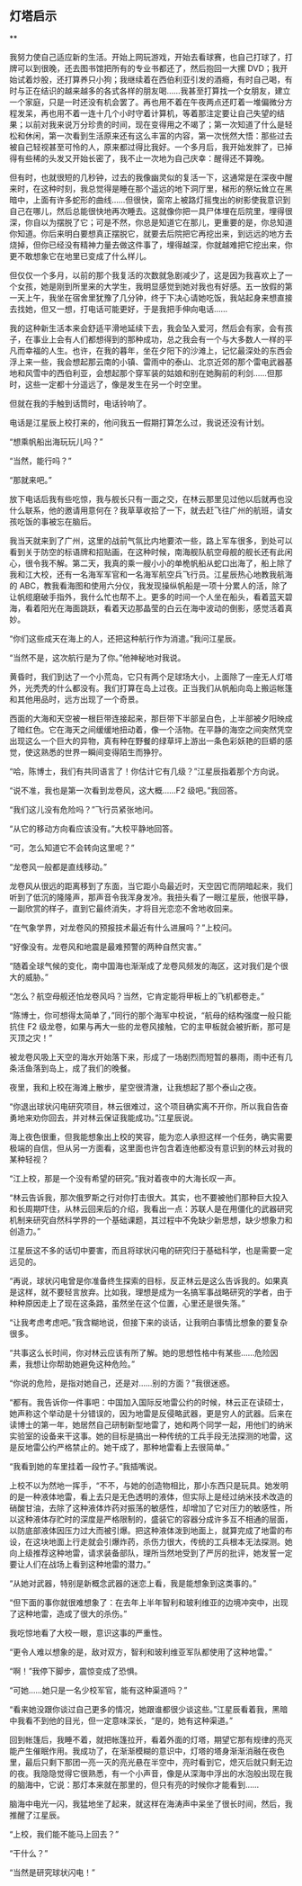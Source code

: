 ## 灯塔启示

  **

  我努力使自己适应新的生活。开始上网玩游戏，开始去看球赛，也自己打球了，打牌可以到很晚，还去图书馆把所有的专业书都还了，然后抱回一大摞 DVD；我开始试着炒股，还打算养只小狗；我继续着在西伯利亚引发的酒瘾，有时自己喝，有时与正在结识的越来越多的各式各样的朋友喝……我甚至打算找一个女朋友，建立一个家庭，只是一时还没有机会罢了。再也用不着在午夜两点还盯着一堆偏微分方程发呆，再也用不着一连十几个小时守着计算机，等着那注定要让自己失望的结果；以前对我来说万分珍贵的时间，现在变得用之不竭了；第一次知道了什么是轻松和休闲，第一次看到生活原来还有这么丰富的内容，第一次恍然大悟：那些过去被自己轻视甚至可怜的人，原来都过得比我好。一个多月后，我开始发胖了，已掉得有些稀的头发又开始长密了，我不止一次地为自己庆幸：醒得还不算晚。

  但有时，也就很短的几秒钟，过去的我像幽灵似的复活一下，这通常是在深夜中醒来时，在这种时刻，我总觉得是睡在那个遥远的地下洞厅里，梯形的祭坛耸立在黑暗中，上面有许多蛇形的曲线……但很快，窗帘上被路灯摇曳出的树影使我意识到自己在哪儿，然后总能很快地再次睡去。这就像你把一具尸体埋在后院里，埋得很深，你自以为摆脱了它；可是不然，你总是知道它在那儿，更重要的是，你总知道你知道。你后来明白要想真正摆脱它，就要去后院把它再挖出来，到远远的地方去烧掉，但你已经没有精神力量去做这件事了，埋得越深，你就越难把它挖出来，你更不敢想象它在地里已变成了什么样儿。

  但仅仅一个多月，以前的那个我复活的次数就急剧减少了，这是因为我喜欢上了一个女孩，她是刚到所里来的大学生，我明显感觉到她对我也有好感。五一放假的第一天上午，我坐在宿舍里犹豫了几分钟，终于下决心请她吃饭，我站起身来想直接去找她，但又一想，打电话可能更好，于是我把手伸向电话……

  我的这种新生活本来会舒适平滑地延续下去，我会坠入爱河，然后会有家，会有孩子，在事业上会有人们都想得到的那种成功，总之我会有一个与大多数人一样的平凡而幸福的人生。也许，在我的暮年，坐在夕阳下的沙滩上，记忆最深处的东西会浮上来一些，我会想起那云南的小镇、雷雨中的泰山、北京近郊的那个雷电武器基地和风雪中的西伯利亚，会想起那个穿军装的姑娘和别在她胸前的利剑……但那时，这些一定都十分遥远了，像是发生在另一个时空里。

  但就在我的手触到话筒时，电话铃响了。

  电话是江星辰上校打来的，他问我五一假期打算怎么过，我说还没有计划。

  “想乘帆船出海玩玩儿吗？”

  “当然，能行吗？”

  “那就来吧。”

  放下电话后我有些吃惊，我与舰长只有一面之交，在林云那里见过他以后就再也没什么联系，他的邀请用意何在？我草草收拾了一下，就去赶飞往广州的航班，请女孩吃饭的事被忘在脑后。

  我当天就来到了广州，这里的战前气氛比内地要浓一些，路上军车很多，到处可以看到关于防空的标语牌和招贴画，在这种时候，南海舰队航空母舰的舰长还有此闲心，很令我不解。第二天，我真的乘一艘小小的单桅帆船从蛇口出海了，船上除了我和江大校，还有一名海军军官和一名海军航空兵飞行员。江星辰热心地教我航海的 ABC，教我看海图和使用六分仪，我发现操纵帆船是一项十分累人的活，除了让帆缆磨破手指外，我什么忙也帮不上。更多的时间一个人坐在船头，看着蓝天碧海，看着阳光在海面跳跃，看着天边那晶莹的白云在海中波动的倒影，感觉活着真妙。

  “你们这些成天在海上的人，还把这种航行作为消遣。”我问江星辰。

  “当然不是，这次航行是为了你。”他神秘地对我说。

  黄昏时，我们到达了一个小荒岛，它只有两个足球场大小，上面除了一座无人灯塔外，光秃秃的什么都没有。我们打算在岛上过夜。正当我们从帆船向岛上搬运帐篷和其他用品时，远方出现了一个奇景。

  西面的大海和天空被一根巨带连接起来，那巨带下半部呈白色，上半部被夕阳映成了暗红色。它在海天之间缓缓地扭动着，像一个活物。在平静的海空之间突然凭空出现这么一个巨大的异物，真有种在野餐的绿草坪上游出一条色彩妖艳的巨蟒的感觉，使这熟悉的世界一瞬间变得陌生而狰狞。

  “哈，陈博士，我们有共同语言了！你估计它有几级？”江星辰指着那个方向说。

  “说不准，我也是第一次看到龙卷风，这大概……F2 级吧。”我回答。

  “我们这儿没有危险吗？”飞行员紧张地问。

  “从它的移动方向看应该没有。”大校平静地回答。

  “可，怎么知道它不会转向这里呢？”

  “龙卷风一般都是直线移动。”

  龙卷风从很远的距离移到了东面，当它距小岛最近时，天空因它而阴暗起来，我们听到了低沉的隆隆声，那声音令我浑身发冷。我扭头看了一眼江星辰，他很平静，一副欣赏的样子，直到它最终消失，才将目光恋恋不舍地收回来。

  “在气象学界，对龙卷风的预报技术最近有什么进展吗？”上校问。

  “好像没有。龙卷风和地震是最难预警的两种自然灾害。”

  “随着全球气候的变化，南中国海也渐渐成了龙卷风频发的海区，这对我们是个很大的威胁。”

  “怎么？航空母舰还怕龙卷风吗？当然，它肯定能将甲板上的飞机都卷走。”

  “陈博士，你可想得太简单了，”同行的那个海军中校说，“航母的结构强度一般只能抗住 F2 级龙卷，如果与再大一些的龙卷风接触，它的主甲板就会被折断，那可是灭顶之灾！”

  被龙卷风吸上天空的海水开始落下来，形成了一场剧烈而短暂的暴雨，雨中还有几条活鱼落到岛上，成了我们的晚餐。

  夜里，我和上校在海滩上散步，星空很清澈，让我想起了那个泰山之夜。

  “你退出球状闪电研究项目，林云很难过，这个项目确实离不开你，所以我自告奋勇地来劝你回去，并对林云保证我能成功。”江星辰说。

  海上夜色很重，但我能想象出上校的笑容，能为恋人承担这样一个任务，确实需要极端的自信，但从另一方面看，这里面也许包含着连他都没有意识到的林云对我的某种轻视？

  “江上校，那是一个没有希望的研究。”我对着夜中的大海长叹一声。

  “林云告诉我，那次俄罗斯之行对你打击很大。其实，也不要被他们那种巨大投入和长周期吓住，从林云回来后的介绍，我看出一点：苏联人是在用僵化的武器研究机制来研究自然科学界的一个基础课题，其过程中不免缺少新思想，缺少想象力和创造力。”

  江星辰这不多的话切中要害，而且将球状闪电的研究归于基础科学，也是需要一定远见的。

  “再说，球状闪电曾是你准备终生探索的目标，反正林云是这么告诉我的。如果真是这样，就不要轻言放弃。比如我，理想是成为一名搞军事战略研究的学者，由于种种原因走上了现在这条路，虽然坐在这个位置，心里还是很失落。”

  “让我考虑考虑吧。”我含糊地说，但接下来的谈话，让我明白事情比想象的要复杂很多。

  “共事这么长时间，你对林云应该有所了解。她的思想性格中有某些……危险因素，我想让你帮助她避免这种危险。”

  “你说的危险，是指对她自己，还是对……别的方面？”我很迷惑。

  “都有。我告诉你一件事吧：中国加入国际反地雷公约的时候，林云正在读硕士，她声称这个举动是十分错误的，因为地雷是反侵略武器，更是穷人的武器。后来在读博士的第一年，她居然自己研制新型地雷了，她和两个同学一起，用他们的纳米实验室的设备来干这事。她的目标是搞出一种传统的工兵手段无法探测的地雷，这是反地雷公约严格禁止的。她干成了，那种地雷看上去很简单。”

  “我看到她的车里挂着一段竹子。”我插嘴说。

  上校不以为然地一挥手，“不不，与她的创造物相比，那小东西只是玩具。她发明的是一种液体地雷，看上去只是无色透明的液体，但实际上是经过纳米技术改造的硝酸甘油，去除了这种液体炸药对振荡的敏感性，却增加了它对压力的敏感性，所以这种液体存贮时的深度是严格限制的，盛装它的容器分成许多互不相通的层面，以防底部液体因压力过大而被引爆。把这种液体泼到地面上，就算完成了地雷的布设，在这块地面上行走就会引爆炸药，杀伤力很大，传统的工兵根本无法探测。她向上级推荐这种地雷，请求装备部队，理所当然地受到了严厉的批评，她发誓一定要让人们在战场上看到这种地雷的潜力。”

  “从她对武器，特别是新概念武器的迷恋上看，我是能想象到这类事的。”

  “但下面的事你就很难想象了：在去年上半年智利和玻利维亚的边境冲突中，出现了这种地雷，造成了很大的杀伤。”

  我吃惊地看了大校一眼，意识这事的严重性。

  “更令人难以想象的是，敌对双方，智利和玻利维亚军队都使用了这种地雷。”

  “啊！”我停下脚步，震惊变成了恐惧。

  “可她……她只是一名少校军官，能有这种渠道吗？”

  “看来她没跟你谈过自己更多的情况，她跟谁都很少谈这些。”江星辰看着我，黑暗中我看不到他的目光，但一定意味深长，“是的，她有这种渠道。”

  回到帐篷后，我睡不着，就把帐篷拉开，看着外面的灯塔，期望它那有规律的亮灭能产生催眠作用。我成功了，在渐渐模糊的意识中，灯塔的塔身渐渐消融在夜色里，最后只剩下那团一亮一灭的亮光悬在半空中，亮时看到它，熄灭后就只剩无边的夜。我隐隐觉得它很熟悉，有一个小声音，像是从深海中浮出的水泡般出现在我的脑海中，它说：那灯本来就在那里的，但只有亮的时候你才能看到……

  脑海中电光一闪，我猛地坐了起来，就这样在海涛声中呆坐了很长时间，然后，我推醒了江星辰。

  “上校，我们能不能马上回去？”

  “干什么？”

  “当然是研究球状闪电！”